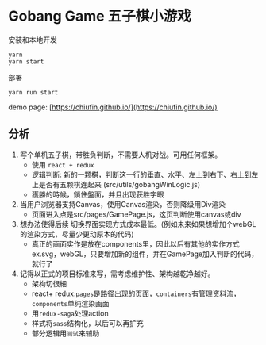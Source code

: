 # Gobang Game 五子棋小游戏

安装和本地开发
```
yarn
yarn start
```
部署
```
yarn run start
```
demo page: [https://chiufin.github.io/](https://chiufin.github.io/)

## 分析

1. 写个单机五子棋，带胜负判断，不需要人机对战。可用任何框架。
    - 使用 `react + redux`
    - 逻辑判断: 新的一颗棋，判断这一行的垂直、水平、左上到右下、右上到左上是否有五颗棋连起来 (src/utils/gobangWinLogic.js)
    - 獲勝的時候，鎖住盤面，并且出现获胜字眼
2. 当用户浏览器支持Canvas，使用Canvas渲染，否则降级用Div渲染
    - 页面进入点是src/pages/GamePage.js，这页判断使用canvas或div
3. 想办法使得后续 切换界面实现方式成本最低。(例如未来如果想增加个webGL的渲染方式，尽量少更动原本的代码)
    - 真正的画面实作是放在components里，因此以后有其他的实作方式ex.svg，webGL，只要增加新的组件，并在GamePage加入判断的代码，就行了
4. 记得​以正式的项目标准来写，需考虑维护性、架构越乾净越好。
    - 架构切很細
    - react+ redux:`pages`是路径出现的页面，`containers`有管理资料流，`components`单纯渲染画面
    - 用`redux-saga`处理action
    - 样式将`sass`结构化，以后可以再扩充
    - 部分逻辑用`测试`来辅助
